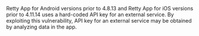 Retty App for Android versions prior to 4.8.13 and Retty App for iOS versions prior to 4.11.14 uses a hard-coded API key for an external service. By exploiting this vulnerability, API key for an external service may be obtained by analyzing data in the app.